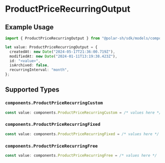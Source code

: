 # ProductPriceRecurringOutput

## Example Usage

```typescript
import { ProductPriceRecurringOutput } from "@polar-sh/sdk/models/components";

let value: ProductPriceRecurringOutput = {
  createdAt: new Date("2024-05-17T21:36:00.719Z"),
  modifiedAt: new Date("2024-01-11T13:19:38.423Z"),
  id: "<value>",
  isArchived: false,
  recurringInterval: "month",
};
```

## Supported Types

### `components.ProductPriceRecurringCustom`

```typescript
const value: components.ProductPriceRecurringCustom = /* values here */
```

### `components.ProductPriceRecurringFixed`

```typescript
const value: components.ProductPriceRecurringFixed = /* values here */
```

### `components.ProductPriceRecurringFree`

```typescript
const value: components.ProductPriceRecurringFree = /* values here */
```

